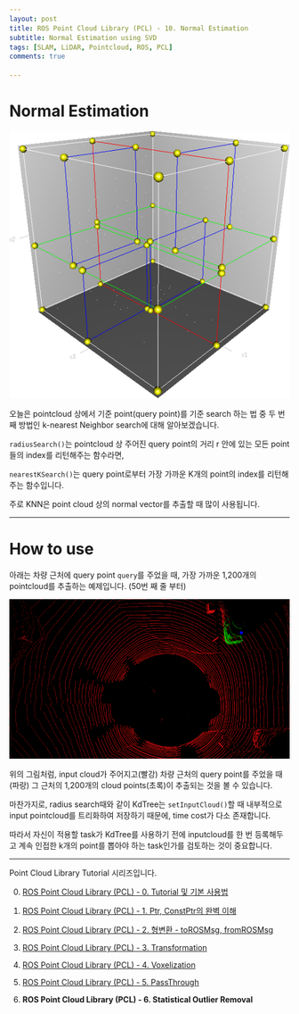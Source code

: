 ```yaml
---
layout: post
title: ROS Point Cloud Library (PCL) - 10. Normal Estimation
subtitle: Normal Estimation using SVD
tags: [SLAM, LiDAR, Pointcloud, ROS, PCL]
comments: true

---
```


# Normal Estimation

![img_kd](/img/3dtree.png)

오늘은 pointcloud 상에서 기준 point(query point)를 기준 search 하는 법 중 두 번째 방법인 k-nearest Neighbor search에 대해 알아보겠습니다.

`radiusSearch()`는 pointcloud 상 주어진 query point의 거리 r 안에 있는 모든 point들의 index를 리턴해주는 함수라면, 

`nearestKSearch()`는 query point로부터 가장 가까운 K개의 point의 index를 리턴해주는 함수입니다.

주로 KNN은 point cloud 상의 normal vector를 추출할 때 많이 사용됩니다.

---

# How to use

아래는 차량 근처에 query point `query`를 주었을 때, 가장 가까운 1,200개의 pointcloud를 추출하는 예제입니다. (50번 째 줄 부터)

<script src="https://gist.github.com/LimHyungTae/8ebd587dd5fdbdbd54706150b7da437e.js"></script>

![img](/img/kdtree_knn_v2.png)

위의 그림처럼, input cloud가 주어지고(빨강) 차량 근처의 query point를 주었을 때(파랑) 그 근처의 1,200개의 cloud points(초록)이 추출되는 것을 볼 수 있습니다.

마찬가지로, radius search때와 같이 KdTree는 `setInputCloud()`할 때 내부적으로 input pointcloud를 트리화하여 저장하기 때문에, time cost가 다소 존재합니다.

따라서 자신이 적용할 task가 KdTree를 사용하기 전에 inputcloud를 한 번 등록해두고 계속 인접한 k개의 point를 뽑아야 하는 task인가를 검토하는 것이 중요합니다.

---

Point Cloud Library Tutorial 시리즈입니다.

0. [ROS Point Cloud Library (PCL) - 0. Tutorial 및 기본 사용법](https://limhyungtae.github.io/2019-11-29-ROS-Point-Cloud-Library-(PCL)-0.-Tutorial-%EB%B0%8F-%EA%B8%B0%EB%B3%B8-%EC%82%AC%EC%9A%A9%EB%B2%95/)

1. [ROS Point Cloud Library (PCL) - 1. Ptr, ConstPtr의 완벽 이해](https://limhyungtae.github.io/2019-11-29-ROS-Point-Cloud-Library-(PCL)-1.-Ptr,-ConstPtr%EC%9D%98-%EC%99%84%EB%B2%BD-%EC%9D%B4%ED%95%B4/)

2. [ROS Point Cloud Library (PCL) - 2. 형변환 - toROSMsg, fromROSMsg](https://limhyungtae.github.io/2019-11-29-ROS-Point-Cloud-Library-(PCL)-2.-%ED%98%95%EB%B3%80%ED%99%98-toROSMsg,-fromROSMsg/)

3. [ROS Point Cloud Library (PCL) - 3. Transformation](https://limhyungtae.github.io/2019-11-29-ROS-Point-Cloud-Library-(PCL)-3.-Transformation/)

4. [ROS Point Cloud Library (PCL) - 4. Voxelization](https://limhyungtae.github.io/2019-11-29-ROS-Point-Cloud-Library-(PCL)-4.-Voxelization/)

5. [ROS Point Cloud Library (PCL) - 5. PassThrough](https://limhyungtae.github.io/2019-11-29-ROS-Point-Cloud-Library-(PCL)-5.-PassThrough/)

6. **ROS Point Cloud Library (PCL) - 6. Statistical Outlier Removal**
